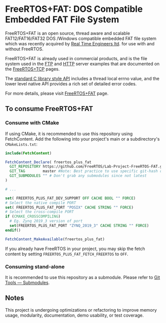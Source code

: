 # FreeRTOS+FAT: DOS Compatible Embedded FAT File System

FreeRTOS+FAT is an open source, thread aware and scalable FAT12/FAT16/FAT32 DOS
/Windows compatible embedded FAT file system which was recently acquired by
[Real Time Engineers ltd](). for use with and without FreeRTOS.

FreeRTOS+FAT is already used in commercial products, and is the file system
used in the
[FTP](https://www.freertos.org/FreeRTOS-Plus/FreeRTOS_Plus_TCP/FTP_Server.html)
and
[HTTP](https://www.freertos.org/FreeRTOS-Plus/FreeRTOS_Plus_TCP/HTTP_web_Server.html)
server examples that are documented on the
[FreeRTOS+TCP](https://www.freertos.org/FreeRTOS-Plus/FreeRTOS_Plus_TCP/index.html)
pages.

The 
[standard C library style API](https://www.freertos.org/FreeRTOS-Plus/FreeRTOS_Plus_FAT/Standard_File_System_API.html)
includes a thread local errno value, and the lower level native API provides a
rich set of detailed error codes.

For more details, please visit
[FreeRTOS+FAT](https://www.freertos.org/FreeRTOS-Plus/FreeRTOS_Plus_FAT/index.html) page.

## To consume FreeRTOS+FAT

### Consume with CMake

If using CMake, it is recommended to use this repository using FetchContent.
Add the following into your project's main or a subdirectory's `CMakeLists.txt`:

```cmake
include(FetchContent)

FetchContent_Declare( freertos_plus_fat
  GIT_REPOSITORY https://github.com/FreeRTOS/Lab-Project-FreeRTOS-FAT.git
  GIT_TAG        master #Note: Best practice to use specific git-hash or tagged version
  GIT_SUBMODULES "" # Don't grab any submodules since not latest
)

# ...

set( FREERTOS_PLUS_FAT_DEV_SUPPORT OFF CACHE BOOL "" FORCE)
# Select the native compile PORT
set( FREERTOS_PLUS_FAT_PORT "POSIX" CACHE STRING "" FORCE)
# Select the cross-compile PORT
if (CMAKE_CROSSCOMPILING)
  # Eg. Zynq 2019_3 version of port
  set(FREERTOS_PLUS_FAT_PORT "ZYNQ_2019_3" CACHE STRING "" FORCE)
endif()

FetchContent_MakeAvailable(freertos_plus_fat)
```

If you already have FreeRTOS in your project, you may skip the fetch content by setting
`FREERTOS_PLUS_FAT_FETCH_FREERTOS` to `OFF`.

### Consuming stand-alone

It is recommended to use this repository as a submodule. Please refer to
[Git Tools — Submodules](https://git-scm.com/book/en/v2/Git-Tools-Submodules).

## Notes

This project is undergoing optimizations or refactoring to improve memory usage,
modularity, documentation, demo usability, or test coverage.
